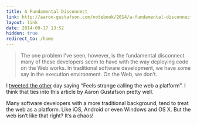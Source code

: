 ```yaml
---
title: A Fundamental Disconnect
link: http://aaron-gustafson.com/notebook/2014/a-fundamental-disconnect/
layout: link
date: 2014-09-17 13:52
hidden: true
redirect_to: /home
---
```


> The one problem I’ve seen, however, is the fundamental disconnect many
> of these developers seem to have with the way deploying code on the
> Web works. In traditional software development, we have some say in
> the execution environment. On the Web, we don’t.

I [tweeted the
other](https://twitter.com/carlrafting/status/511076515157929984) day
saying “Feels strange calling the web a platform”. I think that ties
into this article by Aaron Gustafson pretty well.

Many software developers with a more traditional background, tend to
treat the web as a platform. Like iOS, Android or even Windows and OS X.
But the web isn’t like that right? It’s a chaos!
